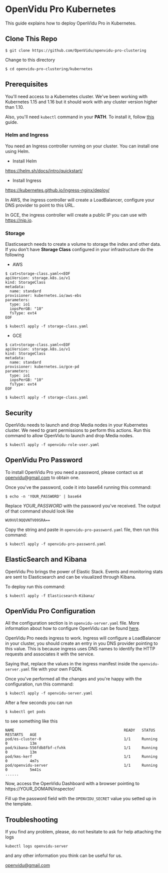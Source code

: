 # OpenVidu Pro Kubernetes

This guide explains how to deploy OpenVidu Pro in Kubernetes.

## Clone This Repo

`$ git clone https://github.com/OpenVidu/openvidu-pro-clustering`

Change to this directory

`$ cd openvidu-pro-clustering/kubernetes`

## Prerequisites

You'll need access to a Kubernetes cluster. We've been working with Kubernetes 1.15 and 1.16 but it should work with any cluster version higher than 1.10.

Also, you'll need `kubectl` command in your **PATH**. To install it, follow [this](https://kubernetes.io/docs/tasks/tools/install-kubectl/) guide.

### Helm and Ingress

You need an Ingress controller running on your cluster. You can install one using Helm.

* Install Helm

https://helm.sh/docs/intro/quickstart/

* Install Ingress

https://kubernetes.github.io/ingress-nginx/deploy/

In AWS, the ingress controller will create a LoadBalancer, configure your DNS provider to point to this URL.

In GCE, the ingress controller will create a public IP you can use with https://nip.io. 

### Storage

Elasticsearch needs to create a volume to storage the index and other data. If you don't have **Storage Class** configured in your infrastructure do the following

* AWS

```
$ cat>storage-class.yaml<<EOF
apiVersion: storage.k8s.io/v1
kind: StorageClass
metadata:
  name: standard
provisioner: kubernetes.io/aws-ebs
parameters:
  type: io1
  iopsPerGB: "10"
  fsType: ext4
EOF

$ kubectl apply -f storage-class.yaml
```

* GCE

```
$ cat>storage-class.yaml<<EOF
apiVersion: storage.k8s.io/v1
kind: StorageClass
metadata:
  name: standard
provisioner: kubernetes.io/gce-pd
parameters:
  type: io1
  iopsPerGB: "10"
  fsType: ext4
EOF

$ kubectl apply -f storage-class.yaml
```

## Security

OpenVidu needs to launch and drop Media nodes in your Kubernetes cluster. We need to grant permissions to perform this actions. Run this command to allow OpenVidu to launch and drop Media nodes.

`$ kubectl apply -f openvidu-role-user.yaml`

## OpenVidu Pro Password

To install OpenVidu Pro you need a password, please contact us at openvidu@gmail.com to obtain one.

Once you've the password, code it into base64 running this command:

`$ echo -n 'YOUR_PASSWORD' | base64`

Replace _YOUR_PASSWORD_ with the password you've received. The output of that command should look like

`WU9VUl9QQVNTV09SRA==`

Copy the string and paste in `openvidu-pro-password.yaml` file, then run this command:

`$ kubectl apply -f openvidu-pro-password.yaml`

## ElasticSearch and Kibana

OpenVidu Pro brings the power of Elastic Stack. Events and monitoring stats are sent to Elasticsearch and can be visualized through Kibana.

To deploy run this command:

`$ kubectl apply -f Elasticsearch-Kibana/`

## OpenVidu Pro Configuration

All the configuration section is in `openvidu-server.yaml` file. More information about how to configure OpenVidu can be found [here](https://openvidu.io/docs/reference-docs/openvidu-server-params/).

OpenVidu Pro needs ingress to work. Ingress will configure a LoadBalancer in your cluster, you should create an entry in you DNS provider pointing to this value. This is because ingress uses DNS names to identify the HTTP requests and associates it with the service. 

Saying that, replace the values in the ingress manifest inside the `openvidu-server.yaml` file with your own FQDN.

Once you've performed all the changes and you're happy with the configuration, run this command:

`$ kubectl apply -f openvidu-server.yaml`

After a few seconds you can run

`$ kubectl get pods`

to see something like this

```
NAME                                                 READY   STATUS    RESTARTS   AGE
pod/es-cluster-0                                     1/1     Running   0          13m
pod/kibana-556fdb8fbf-cfvhk                          1/1     Running   0          13m
pod/kms-kerf                                         1/1     Running   0          4m7s
pod/openvidu-server                                  1/1     Running   0          5m41s
......
```

Now, access the OpenVidu Dashboard with a browser pointing to https://YOUR_DOMAIN/inspector/

Fill up the password field with the `OPENVIDU_SECRET` value you setted up in the template.

## Troubleshooting

If you find any problem, please, do not hesitate to ask for help attaching the logs

`kubectl logs openvidu-server`

and any other information you think can be useful for us.

openvidu@gmail.com